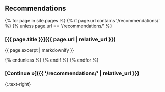 ---
---

## Recommendations

{% for page in site.pages %}
{% if page.url contains '/recommendations/' %}
{% unless page.url == '/recommendations/' %}

### [{{ page.title }}]({{ page.url | relative_url }})

{{ page.excerpt | markdownify }}

{% endunless %}
{% endif %}
{% endfor %}

### [Continue &raquo;]({{ '/recommendations/' | relative_url }})
{:.text-right}
